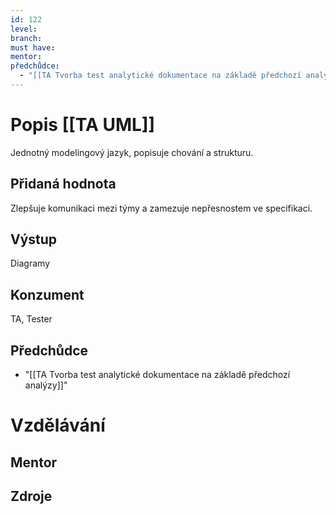 ```yaml
---
id: 122
level: 
branch: 
must have: 
mentor: 
předchůdce: 
  - "[[TA Tvorba test analytické dokumentace na základě předchozí analýzy]]"
---
```



# Popis [[TA UML]]
Jednotný modelingový jazyk, popisuje chování a strukturu.

## Přidaná hodnota
Zlepšuje komunikaci mezi týmy a zamezuje nepřesnostem ve specifikaci.

## Výstup
Diagramy

## Konzument
TA, Tester

## Předchůdce

  - "[[TA Tvorba test analytické dokumentace na základě předchozí analýzy]]"

# Vzdělávání


## Mentor


## Zdroje